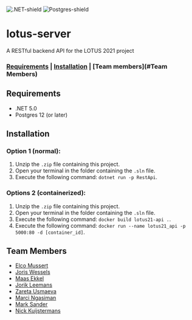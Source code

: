 ![.NET-shield](https://img.shields.io/badge/.NET-5.0-blueviolet?style=for-the-badge&logo=.net)
![Postgres-shield](https://img.shields.io/badge/Postgres-12+-blue?style=for-the-badge&logo=postgresql)
# lotus-server
A RESTful backend API for the LOTUS 2021 project

### [Requirements](#Requirements) | [Installation](#Installation) | [Team members](#Team Members)

## Requirements
* .NET 5.0
* Postgres 12 (or later)

## Installation
### Option 1 (normal):
1. Unzip the `.zip` file containing this project.
2. Open your terminal in the folder containing the `.sln` file.
3. Execute the following command: `dotnet run -p RestApi`.

### Options 2 (containerized):
1. Unzip the `.zip` file containing this project.
2. Open your terminal in the folder containing the `.sln` file.
3. Execute the following command: `docker build lotus21-api .`.
4. Execute the following command: `docker run --name lotus21_api -p 5000:80 -d [container_id]`.

## Team Members
* [Elco Mussert](https://github.com/elco2000)
* [Joris Wessels](https://github.com/JorisWessels)
* [Maas Ekkel](https://github.com/mordar-20)
* [Jorik Leemans](https://github.com/JorikLeemans)
* [Zareta Usmaeva](https://github.com/zazet)
* [Marci Ngasiman](https://github.com/MarcianoN)
* [Mark Sander](https://github.com/MarkSander)
* [Nick Kuijstermans](https://github.com/BootBoost)